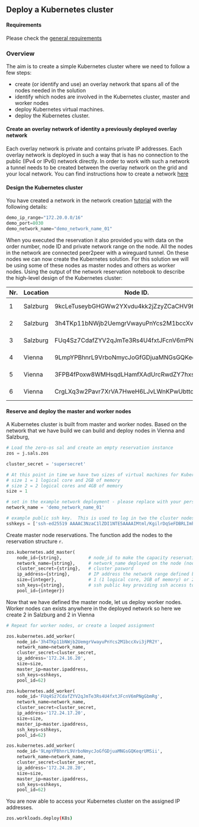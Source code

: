 ## Deploy a Kubernetes cluster

#### Requirements

Please check the [general requirements](code.md)

### Overview
The aim is to create a simple Kubernetes cluster where we need to follow a few steps:
- create (or identify and use) an overlay network that spans all of the nodes needed in the solution
- identify which nodes are involved in the Kubernetes cluster, master and worker nodes
- deploy Kubernetes virtual machines.
- deploy the Kubernetes cluster.

#### Create an overlay network of identity a previously deployed overlay network

Each overlay network is private and contains private IP addresses.  Each overlay network is deployed in such a way that is has no connection to the public (IPv4 or IPv6) network directly.  In order to work with such a network a tunnel needs to be created between the overlay network on the grid and your local network.  You can find instructions how to create a network [here](code_network.md)



#### Design the Kubernetes cluster

You have created a network in the network creation [tutorial](code_network.md) with the following details:

```python
demo_ip_range="172.20.0.0/16"
demo_port=8030
demo_network_name="demo_network_name_01"
```
When you executed the reservation it also provided you with data on the order number, node ID and private network range on the node.  All the nodes in the network are connected peer2peer with a wireguard tunnel.  On these nodes we can now create the Kubernetes solution.  For this solution we will be using some of these nodes as master nodes and others as worker nodes.  Using the output of the network reservation notebook to describe the high-level design of the Kubernetes cluster:

| Nr.  |  Location | Node ID.   |  IPV4 network    | Function.  |
|--------|---|---|---|---|
|    1    | Salzburg  | 9kcLeTuseybGHGWw2YXvdu4kk2jZzyZCaCHV9t6Axqqx  | 172.20.15.0/24  | Master node  |
|    2    | Salzburg  | 3h4TKp11bNWjb2UemgrVwayuPnYcs2M1bccXvi3jPR2Y  | 172.20.16.0/24  |  Worker node |
|    3    | Salzburg  |  FUq4Sz7CdafZYV2qJmTe3Rs4U4fxtJFcnV6mPNgGbmRg | 172.20.17.0/24  |  Worker node |
|    4    | Vienna  |  9LmpYPBhnrL9VrboNmycJoGfGDjuaMNGsGQKeqrUMSii | 172.20.28.0/24  |  Worker node |
|    5    | Vienna  |  3FPB4fPoxw8WMHsqdLHamfXAdUrcRwdZY7hxsFQt3odL | 172.20.29.0/24  |  Worker node |
|    6    | Vienna  |  CrgLXq3w2Pavr7XrVA7HweH6LJvLWnKPwUbttcNNgJX7 | 172.20.30.0/24  |  Worker node |


#### Reserve and deploy the master and worker nodes

A Kubernetes cluster is built from master and worker nodes.  Based on the network that we have build we can build and deploy nodes in Vienna and Salzburg,


```python
# Load the zero-os sal and create an empty reservation instance
zos = j.sals.zos

cluster_secret = 'supersecret'

# At this point in time we have two sizes of virtual machines for Kubernetes clusters.
# size 1 = 1 logical core and 2GB of memory
# size 2 = 2 logical cores and 4GB of memory
size = 1

# set in the example network deployment - please replace with your personal network name.
network_name = 'demo_network_name_01'

# example public ssh key.  This is used to log in two the cluster nodes - please replace with you own ssh-key.
sshkeys = ['ssh-ed25519 AAAAC3NzaC1lZDI1NTE5AAAAIMtml/KgilrDqSeFDBRLImhoAfIqikR2N9XH3pVbb7ex zaibon@tesla']
```

Create master node reservations.  The function add the nodes to the reservation structure `r`.

```python
zos.kubernetes.add_master(
    node_id={string},          # node_id to make the capacity reservation on and deploy the flist
    network_name={string},     # network_name deployed on the node (node can have multiple private networks)
    cluster_secret={string},   # cluster pasword
    ip_address={string},       # IP address the network range defined by network_name on the node
    size={integer},            # 1 (1 logical core, 2GB of memory) or 2 (2 logical cores and 4GB of memory)
    ssh_keys={string},         # ssh public key providing ssh access to master of worker vm's
    pool_id={integer})
```

Now that we have defined the master node, let us deploy worker nodes.  Worker nodes can exists anywhere in the deployed network so here we create 2 in Salzburg and 2 in Vienna


```python
# Repeat for worker nodes, or create a looped assignment

zos.kubernetes.add_worker(
    node_id='3h4TKp11bNWjb2UemgrVwayuPnYcs2M1bccXvi3jPR2Y',
    network_name=network_name,
    cluster_secret=cluster_secret,
    ip_address='172.24.16.20',
    size=size,
    master_ip=master.ipaddress,
    ssh_keys=sshkeys,
    pool_id=62)

zos.kubernetes.add_worker(
    node_id='FUq4Sz7CdafZYV2qJmTe3Rs4U4fxtJFcnV6mPNgGbmRg',
    network_name=network_name,
    cluster_secret=cluster_secret,
    ip_address='172.24.17.20',
    size=size,
    master_ip=master.ipaddress,
    ssh_keys=sshkeys,
    pool_id=62)

zos.kubernetes.add_worker(
    node_id='9LmpYPBhnrL9VrboNmycJoGfGDjuaMNGsGQKeqrUMSii',
    network_name=network_name,
    cluster_secret=cluster_secret,
    ip_address='172.24.28.20',
    size=size,
    master_ip=master.ipaddress,
    ssh_keys=sshkeys,
    pool_id=62)


```

You are now able to access your Kubernetes cluster on the assigned IP addresses. 
```bash
zos.workloads.deploy(K8s)
```
